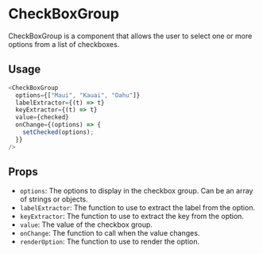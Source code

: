 # CheckBoxGroup

CheckBoxGroup is a component that allows the user to select one or more options from a list of checkboxes.

## Usage

```typescript
<CheckBoxGroup
  options={["Maui", "Kauai", "Oahu"]}
  labelExtractor={(t) => t}
  keyExtractor={(t) => t}
  value={checked}
  onChange={(options) => {
    setChecked(options);
  }}
/>
```

## Props

- `options`: The options to display in the checkbox group. Can be an array of strings or objects.
- `labelExtractor`: The function to use to extract the label from the option.
- `keyExtractor`: The function to use to extract the key from the option.
- `value`: The value of the checkbox group.
- `onChange`: The function to call when the value changes.
- `renderOption`: The function to use to render the option.
